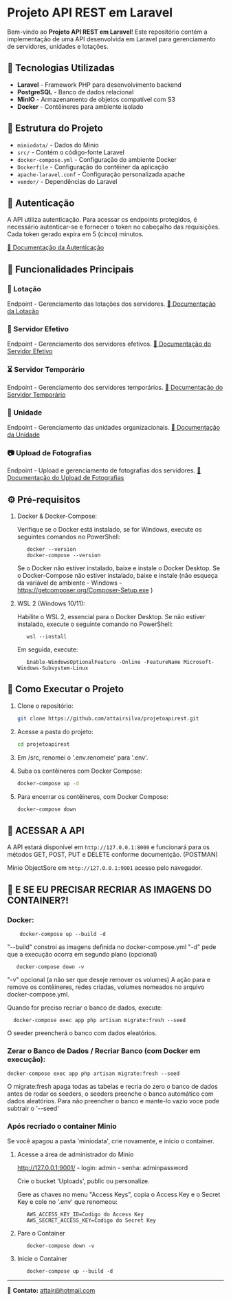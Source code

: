 # Projeto API REST em Laravel

Bem-vindo ao **Projeto API REST em Laravel**! Este repositório contém a implementação de uma API desenvolvida em Laravel para gerenciamento de servidores, unidades e lotações.

## 📌 Tecnologias Utilizadas

- **Laravel** - Framework PHP para desenvolvimento backend
- **PostgreSQL** - Banco de dados relacional
- **MinIO** - Armazenamento de objetos compatível com S3
- **Docker** - Contêineres para ambiente isolado

## 📂 Estrutura do Projeto

- `miniodata/` - Dados do Minio
- `src/` - Contém o código-fonte Laravel
- `docker-compose.yml` - Configuração do ambiente Docker
- `Dockerfile` - Configuração do contêiner da aplicação
- `apache-laravel.conf` - Configuração personalizada apache
- `vendor/` - Dependências do Laravel
## 🔑 Autenticação

A API utiliza autenticação. Para acessar os endpoints protegidos, é necessário autenticar-se e fornecer o token no cabeçalho das requisições. Cada token gerado expira em 5 (cinco) minutos.

<a href="https://documenter.getpostman.com/view/41683423/2sB2cRC4R4" target="_blank">📄 Documentação da Autenticação</a>

## 📌 Funcionalidades Principais

### 📍 Lotação
Endpoint - Gerenciamento das lotações dos servidores.
<a href="https://documenter.getpostman.com/view/41683423/2sB2cRC4R5" target="_blank">📄 Documentação da Lotação</a>

### 👤 Servidor Efetivo
Endpoint - Gerenciamento dos servidores efetivos.
<a href="https://documenter.getpostman.com/view/41683423/2sB2cRC4VM" target="_blank">📄 Documentação do Servidor Efetivo</a>

### ⏳ Servidor Temporário
Endpoint - Gerenciamento dos servidores temporários.
<a href="https://documenter.getpostman.com/view/41683423/2sB2cRC4VN" target="_blank">📄 Documentação do Servidor Temporário</a>

### 🏢 Unidade
Endpoint - Gerenciamento das unidades organizacionais.
<a href="https://documenter.getpostman.com/view/41683423/2sB2cRC4VQ" target="_blank">📄 Documentação da Unidade</a>

### 📷 Upload de Fotografias
Endpoint - Upload e gerenciamento de fotografias dos servidores.
<a href="https://documenter.getpostman.com/view/41683423/2sB2cRC4VS" target="_blank">📄 Documentação do Upload de Fotografias</a>


## ⚙️ Pré-requisitos

1. Docker & Docker-Compose:

   Verifique se o Docker está instalado, se for Windows, execute os seguintes comandos no PowerShell:
   ```
      docker --version
      docker-compose --version

   ```
   Se o Docker não estiver instalado, baixe e instale o Docker Desktop.
   Se o Docker-Compose não estiver instalado, baixe e instale (não esqueça da variável de ambiente - Windows - https://getcomposer.org/Composer-Setup.exe )

2. WSL 2 (Windows 10/11):

   Habilite o WSL 2, essencial para o Docker Desktop. Se não estiver instalado, execute o seguinte comando no PowerShell:
   ```
      wsl --install
   ```
   Em seguida, execute:
   ```
      Enable-WindowsOptionalFeature -Online -FeatureName Microsoft-Windows-Subsystem-Linux
   ```


## 🚀 Como Executar o Projeto

1. Clone o repositório:
   ```sh
   git clone https://github.com/attairsilva/projetoapirest.git
   ```

2. Acesse a pasta do projeto:
   ```sh
   cd projetoapirest
   ```

2. Em /src, renomei o '.env.renomeie' para '.env'.

4. Suba os contêineres com Docker Compose:
   ```sh
   docker-compose up -d
   ```

5. Para encerrar os contêineres, com Docker Compose:
   ```sh
   docker-compose down
   ```

## 🚀 ACESSAR A API

   A API estará disponível em `http://127.0.0.1:8000` e funcionará para os métodos GET, POST, PUT e DELETE conforme documentção. (POSTMAN)

   Minio ObjectSore em `http://127.0.0.1:9001` acesso pelo navegador.


## 🚀 E SE EU PRECISAR RECRIAR AS IMAGENS DO CONTAINER?!

### Docker:

   ```  
       docker-compose up --build -d 
   ``` 
   "--build" constroi as imagens definida no docker-compose.yml
   "-d" pede que a execução ocorra em segundo plano (opcional)


   ```   
      docker-compose down -v     
   ```
   "-v" opcional (a não ser que deseje remover os volumes)
   A ação para e remove os contêineres, redes criadas, volumes nomeados no arquivo docker-compose.yml.

   Quando for preciso recriar o banco de dados, execute:
   ```
     docker-compose exec app php artisan migrate:fresh --seed
   ```
   O seeder preencherá o banco com dados eleatórios.


### Zerar o Banco de Dados / Recriar Banco (com Docker em execução):

   ``` 
   docker-compose exec app php artisan migrate:fresh --seed 
   ```
   O migrate:fresh apaga todas as tabelas e recria do zero o banco de dados antes de rodar os seeders, o seeders preenche o banco automático com dados aleatórios. Para não preencher o banco e mante-lo vazio voce pode subtrair o '--seed'


### Após recriado o container Minio

   Se você apagou a pasta 'miniodata', crie novamente, e inicio o container.
   
   1. Acesse a área de administrador do Minio
   
      http://127.0.0.1:9001/ - login: admin - senha: adminpassword
      
      Crie o bucket 'Uploads', public ou personalize.

      Gere as chaves no menu "Access Keys", copia o Access Key e o Secret Key e cole no '.env' que renomeou:
      ```
         AWS_ACCESS_KEY_ID=Codigo do Access Key
         AWS_SECRET_ACCESS_KEY=Codigo do Secret Key
      ```

   2. Pare o Container
      ``` 
         docker-compose down -v 
      ``` 

   3. Inicie o Container
      ```  
         docker-compose up --build -d 
      ``` 

---

📧 **Contato:** attair@hotmail.com